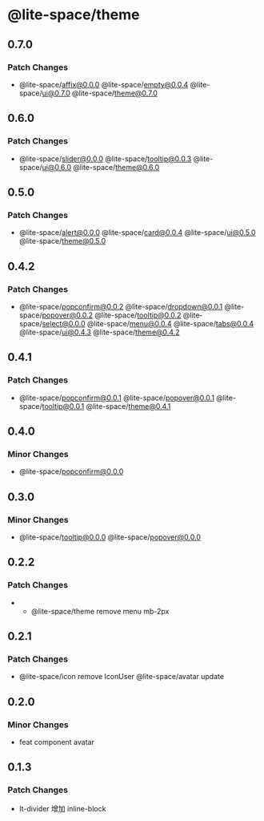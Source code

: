 # @lite-space/theme

## 0.7.0

### Patch Changes

- @lite-space/affix@0.0.0
  @lite-space/empty@0.0.4
  @lite-space/ui@0.7.0
  @lite-space/theme@0.7.0

## 0.6.0

### Patch Changes

- @lite-space/slider@0.0.0
  @lite-space/tooltip@0.0.3
  @lite-space/ui@0.6.0
  @lite-space/theme@0.6.0

## 0.5.0

### Patch Changes

- @lite-space/alert@0.0.0
  @lite-space/card@0.0.4
  @lite-space/ui@0.5.0
  @lite-space/theme@0.5.0

## 0.4.2

### Patch Changes

- @lite-space/popconfirm@0.0.2
  @lite-space/dropdown@0.0.1
  @lite-space/popover@0.0.2
  @lite-space/tooltip@0.0.2
  @lite-space/select@0.0.0
  @lite-space/menu@0.0.4
  @lite-space/tabs@0.0.4
  @lite-space/ui@0.4.3
  @lite-space/theme@0.4.2

## 0.4.1

### Patch Changes

- @lite-space/popconfirm@0.0.1
  @lite-space/popover@0.0.1
  @lite-space/tooltip@0.0.1
  @lite-space/theme@0.4.1

## 0.4.0

### Minor Changes

- @lite-space/popconfirm@0.0.0

## 0.3.0

### Minor Changes

- @lite-space/tooltip@0.0.0
  @lite-space/popover@0.0.0

## 0.2.2

### Patch Changes

- - @lite-space/theme remove menu mb-2px

## 0.2.1

### Patch Changes

- @lite-space/icon remove IconUser
  @lite-space/avatar update

## 0.2.0

### Minor Changes

- feat component avatar

## 0.1.3

### Patch Changes

- lt-divider 增加 inline-block
